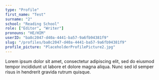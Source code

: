 ```yaml
---
type: "Profile"
first_name: "Test"
surname: "2"
school: "Reading School"
role: ["Editor", "Writer"]
pronouns: "HE/HIM"
userID: "ba8c2047-d40a-4441-ba57-9a6fb94381f9"
slug: "/profiles/ba8c2047-d40a-4441-ba57-9a6fb94381f9"
profile_picture: "PlaceholderProfilePicture2.jpg"
---
```


Lorem ipsum dolor sit amet, consectetur adipiscing elit, sed do eiusmod tempor incididunt ut labore et dolore magna aliqua. Nunc sed id semper risus in hendrerit gravida rutrum quisque.
